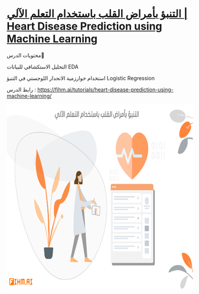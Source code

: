 # [التنبؤ بأمراض القلب باستخدام التعلم الآلي | Heart Disease Prediction using Machine Learning](https://fihm.ai/tutorials/heart-disease-prediction-using-machine-learning/)

محتويات الدرس📄 

التحليل الاستكشافي للبيانات EDA

استخدام خوارزمية الانحدار اللوجستي في التنبؤ Logistic Regression 

رابط الدرس : 
https://fihm.ai/tutorials/heart-disease-prediction-using-machine-learning/







<img src="data/Heart_Disease_Prediction.png" alt="Image" height="500" width="900" class="center">

